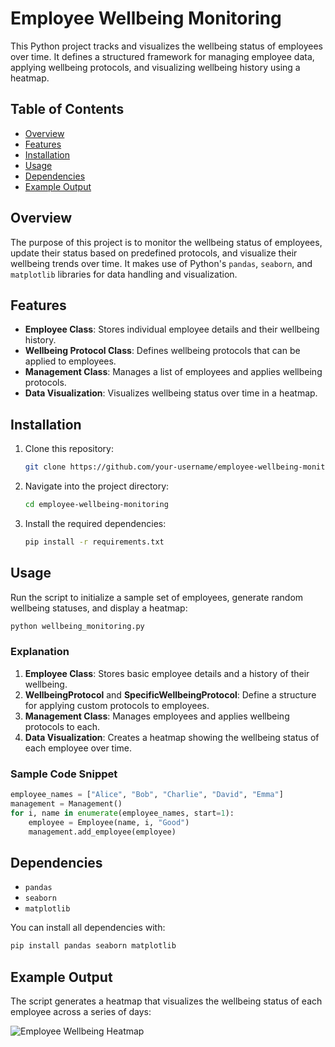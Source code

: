 # Employee Wellbeing Monitoring

This Python project tracks and visualizes the wellbeing status of employees over time. It defines a structured framework for managing employee data, applying wellbeing protocols, and visualizing wellbeing history using a heatmap.

## Table of Contents
- [Overview](#overview)
- [Features](#features)
- [Installation](#installation)
- [Usage](#usage)
- [Dependencies](#dependencies)
- [Example Output](#example-output)

## Overview

The purpose of this project is to monitor the wellbeing status of employees, update their status based on predefined protocols, and visualize their wellbeing trends over time. It makes use of Python's `pandas`, `seaborn`, and `matplotlib` libraries for data handling and visualization.

## Features

- **Employee Class**: Stores individual employee details and their wellbeing history.
- **Wellbeing Protocol Class**: Defines wellbeing protocols that can be applied to employees.
- **Management Class**: Manages a list of employees and applies wellbeing protocols.
- **Data Visualization**: Visualizes wellbeing status over time in a heatmap.

## Installation

1. Clone this repository:
   ```bash
   git clone https://github.com/your-username/employee-wellbeing-monitoring.git
   ```
2. Navigate into the project directory:
   ```bash
   cd employee-wellbeing-monitoring
   ```
3. Install the required dependencies:
   ```bash
   pip install -r requirements.txt
   ```

## Usage

Run the script to initialize a sample set of employees, generate random wellbeing statuses, and display a heatmap:

```bash
python wellbeing_monitoring.py
```

### Explanation

1. **Employee Class**: Stores basic employee details and a history of their wellbeing.
2. **WellbeingProtocol** and **SpecificWellbeingProtocol**: Define a structure for applying custom protocols to employees.
3. **Management Class**: Manages employees and applies wellbeing protocols to each.
4. **Data Visualization**: Creates a heatmap showing the wellbeing status of each employee over time.

### Sample Code Snippet
```python
employee_names = ["Alice", "Bob", "Charlie", "David", "Emma"]
management = Management()
for i, name in enumerate(employee_names, start=1):
    employee = Employee(name, i, "Good")
    management.add_employee(employee)
```

## Dependencies

- `pandas`
- `seaborn`
- `matplotlib`

You can install all dependencies with:
```bash
pip install pandas seaborn matplotlib
```

## Example Output

The script generates a heatmap that visualizes the wellbeing status of each employee across a series of days:

![Employee Wellbeing Heatmap](https://github.com/user-attachments/assets/3ecfbd4d-fdc4-4e28-b652-ebb6ab37311e)
